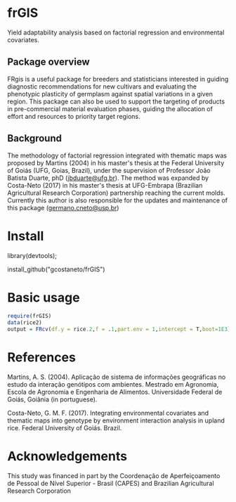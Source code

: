 # frGIS
Yield adaptability analysis based on factorial regression and environmental covariates.

##  Package overview 
FRgis is a useful package for breeders and statisticians interested in guiding diagnostic recommendations for new cultivars and evaluating the phenotypic plasticity of germplasm against spatial variations in a given region. This package can also be used to support the targeting of products in pre-commercial material evaluation phases, guiding the allocation of effort and resources to priority target regions.

## Background

The methodology of factorial regression integrated with thematic maps was proposed by Martins (2004) in his master's thesis at the Federal University of Goiás (UFG, Goias, Brazil), under the supervision of Professor João Batista Duarte, phD (jbduarte@ufg.br). The method was expanded by Costa-Neto (2017) in his master's thesis at UFG-Embrapa (Brazilian Agricultural Research Corporation) partnership reaching the current molds. Currently this author is also responsible for the updates and maintenance of this package (germano.cneto@usp.br)

# Install

library(devtools);

install_github("gcostaneto/frGIS")

# Basic usage
```R
require(frGIS)
data(rice2)
output = FRcv(df.y = rice.2,f = .1,part.env = 1,intercept = T,boot=1E3)
```
# References

Martins, A. S. (2004). Aplicação de sistema de informações geográficas no estudo da interação genótipos com ambientes. Mestrado em Agronomia, Escola de Agronomia e Engenharia de Alimentos. Universidade Federal de Goiás, Goiânia (in portuguese).

Costa-Neto, G. M. F. (2017). Integrating environmental covariates and thematic maps into genotype by environment interaction analysis in upland rice. Federal University of Goiás. Brazil.

# Acknowledgements

This study was financed in part by the Coordenação de Aperfeiçoamento de Pessoal de Nível Superior - Brasil (CAPES) and Brazilian Agricultural Research Corporation
